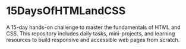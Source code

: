 # 15DaysOfHTMLandCSS
A 15-day hands-on challenge to master the fundamentals of HTML and CSS. This repository includes daily tasks, mini-projects, and learning resources to build responsive and accessible web pages from scratch.
